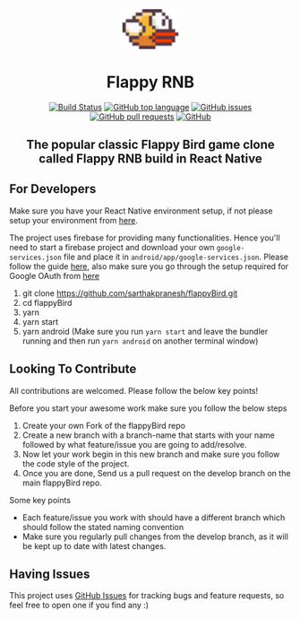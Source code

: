 <div align='center'>

<img src="./assets/bird.png" title="Flappy RNB" width="100" />

# Flappy RNB

[![Build Status](https://travis-ci.com/sarthakpranesh/flappyBird.svg?branch=master)](https://travis-ci.com/sarthakpranesh/flappyBird)
[![GitHub top language](https://img.shields.io/github/languages/top/sarthakpranesh/flappyBird)](https://github.com/sarthakpranesh/flappyBird/search?l=javascript&type=Code)
[![GitHub issues](https://img.shields.io/github/issues/sarthakpranesh/flappyBird)](https://github.com/sarthakpranesh/flappyBird/issues)
[![GitHub pull requests](https://img.shields.io/github/issues-pr/sarthakpranesh/flappyBird)](https://github.com/sarthakpranesh/flappyBird/pulls)
[![GitHub](https://img.shields.io/github/license/sarthakpranesh/flappyBird)](https://github.com/sarthakpranesh/flappyBird/blob/master/LICENSE)

## The popular classic Flappy Bird game clone called Flappy RNB build in React Native

</div>

## For Developers
Make sure you have your React Native environment setup, if not please setup your environment from [here](https://reactnative.dev/docs/environment-setup).

The project uses firebase for providing many functionalities. Hence you'll need to start a firebase project and download your own `google-services.json` file and place it in `android/app/google-services.json`. Please follow the guide [here](https://rnfirebase.io/), also make sure you go through the setup required for Google OAuth from [here](https://rnfirebase.io/auth/social-auth#google)

1. git clone https://github.com/sarthakpranesh/flappyBird.git
2. cd flappyBird
3. yarn
4. yarn start
5. yarn android
(Make sure you run `yarn start` and leave the bundler running and then run `yarn android` on another terminal window)

## Looking To Contribute
All contributions are welcomed. Please follow the below key points!

Before you start your awesome work make sure you follow the below steps
1. Create your own Fork of the flappyBird repo
2. Create a new branch with a branch-name that starts with your name followed by what feature/issue you are going to add/resolve.
3. Now let your work begin in this new branch and make sure you follow the code style of the project.
4. Once you are done, Send us a pull request on the develop branch on the main flappyBird repo.

Some key points
- Each feature/issue you work with should have a different branch which should follow the stated naming convention
- Make sure you regularly pull changes from the develop branch, as it will be kept up to date with latest changes.



## Having Issues
This project uses [GitHub Issues](https://github.com/sarthakpranesh/flappyBird/issues) for tracking bugs and feature requests, so feel free to open one if you find any :)
